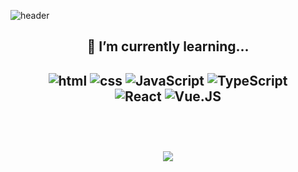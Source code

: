 ![header](https://capsule-render.vercel.app/api?type=waving&color=A6C1EE&height=300&section=header&text=string_main&fontSize=90&fontColor=FAFFD1)

<h2 align="center">🌱 I’m currently learning...<h2>

<div width="80%" align="center">
  <img alt="html" src="https://img.shields.io/badge/HTML5-E54C21.svg?&style=for-the-badge&logo=HTML5&logoColor=white"/>
  <img alt="css" src="https://img.shields.io/badge/CSS3-264DE4.svg?&style=for-the-badge&logo=CSS3&logoColor=white"/>
  <img alt="JavaScript" src="https://img.shields.io/badge/JavaScript-F7DF1E.svg?&style=for-the-badge&logo=JavaScript&logoColor=black"/>
  <img alt="TypeScript" src="https://img.shields.io/badge/TypeScript-2F74C0.svg?&style=for-the-badge&logo=TypeScript&logoColor=white"/>
  <br>
  <img alt="React" src="https://img.shields.io/badge/React-2A2C2E.svg?&style=for-the-badge&logo=React&logoColor=61DBFB"/>
  <img alt="Vue.JS" src="https://img.shields.io/badge/Vue.JS-4FC08D.svg?&style=for-the-badge&logo=Vue.js&logoColor=white"/>
 </div>
 <br>
 <br>
 <br>
 
<div align="center">
  <img src="https://github-readme-stats.vercel.app/api?username=yoohyunju&show_icons=true&theme=tokyonight&bg_color=50,FAFFD1,A6C1EE&cache_seconds=7200" />
</div>

<!--
**yoohyunju/yoohyunju** is a ✨ _special_ ✨ repository because its `README.md` (this file) appears on your GitHub profile.

Here are some ideas to get you started:

- 🔭 I’m currently working on ...
- 🌱 I’m currently learning ...
- 👯 I’m looking to collaborate on ...
- 🤔 I’m looking for help with ...
- 💬 Ask me about ...
- 📫 How to reach me: ...
- 😄 Pronouns: ...
- ⚡ Fun fact: ...
-->
